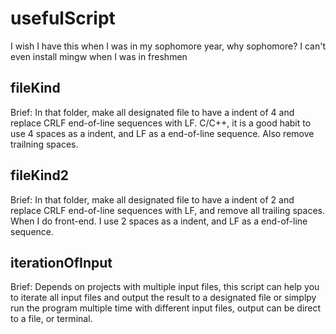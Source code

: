 # usefulScript
 I wish I have this when I was in my sophomore year, why sophomore? I can't even install mingw when I was in freshmen

## fileKind
Brief: In that folder, make all designated file to have a indent of 4 and replace CRLF end-of-line sequences with LF. C/C++, it is a good habit to use 4 spaces as a indent, and LF as a end-of-line sequence. Also remove trailning spaces.

## fileKind2
Brief: In that folder, make all designated file to have a indent of 2 and replace CRLF end-of-line sequences with LF, and remove all trailing spaces. When I do front-end. I use 2 spaces as a indent, and LF as a end-of-line sequence.

## iterationOfInput
Brief: Depends on projects with multiple input files, this script can help you to iterate all input files and output the result to a designated file or simplpy run the program multiple time with different input files, output can be direct to a file, or terminal.
